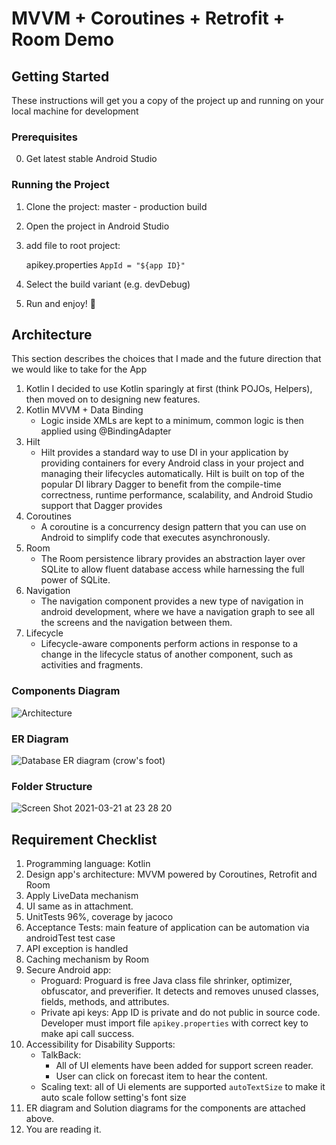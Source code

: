 # MVVM + Coroutines + Retrofit + Room Demo

## Getting Started
These instructions will get you a copy of the project up and running on your local machine for development

### Prerequisites
0. Get latest stable Android Studio

### Running the Project
1. Clone the project: master - production build
2. Open the project in Android Studio
3. add file to root project: 
    
    apikey.properties ```AppId = "${app ID}"```

4. Select the build variant (e.g. devDebug)
5. Run and enjoy! 🎉

## Architecture
This section describes the choices that I made and the future direction that we would like to take for the App
1. Kotlin
I decided to use Kotlin sparingly at first (think POJOs, Helpers), then moved on to designing new features.
2. Kotlin MVVM + Data Binding
    * Logic inside XMLs are kept to a minimum, common logic is then applied using @BindingAdapter
3. Hilt
    * Hilt provides a standard way to use DI in your application by providing containers for every Android class in your project and managing their lifecycles automatically. Hilt is built on top of the popular DI library Dagger to benefit from the compile-time correctness, runtime performance, scalability, and Android Studio support that Dagger provides
4. Coroutines
    * A coroutine is a concurrency design pattern that you can use on Android to simplify code that executes asynchronously.
5. Room
    * The Room persistence library provides an abstraction layer over SQLite to allow fluent database access while harnessing the full power of SQLite.
6. Navigation
    * The navigation component provides a new type of navigation in android development, where we have a navigation graph to see all the screens and the navigation between them.
7. Lifecycle
    * Lifecycle-aware components perform actions in response to a change in the lifecycle status of another component, such as activities and fragments.

### Components Diagram
![Architecture](https://user-images.githubusercontent.com/11939679/111912417-0185a880-8a9c-11eb-80a4-1b29fb78a4b9.png)

### ER Diagram
![Database ER diagram (crow's foot)](https://user-images.githubusercontent.com/11939679/111912432-19f5c300-8a9c-11eb-8c7b-0d2b1764ba42.png)

### Folder Structure
![Screen Shot 2021-03-21 at 23 28 20](https://user-images.githubusercontent.com/11939679/111912639-23335f80-8a9d-11eb-9338-1e634cc939da.png)

## Requirement Checklist
1. Programming language: Kotlin
2. Design app's architecture: MVVM powered by Coroutines, Retrofit and Room
3. Apply LiveData mechanism
4. UI same as in attachment.
5. UnitTests 96%, coverage by jacoco
6. Acceptance Tests: main feature of application can be automation via androidTest test case
7. API exception is handled
8. Caching mechanism by Room
9. Secure Android app:
    * Proguard: Proguard is free Java class file shrinker, optimizer, obfuscator, and preverifier. It detects and removes unused classes, fields, methods, and attributes.
    * Private api keys: App ID is private and do not public in source code. Developer must import file ```apikey.properties``` with correct key to make api call success.
10. Accessibility for Disability Supports:
    * TalkBack: 
        - All of UI elements have been added for support screen reader.
        - User can click on forecast item to hear the content.
    * Scaling text: all of Ui elements are supported `autoTextSize` to make it auto scale follow setting's font size
11. ER diagram and Solution diagrams for the components are attached above.
12. You are reading it.
